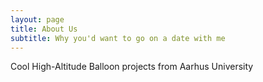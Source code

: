 ```yaml
---
layout: page
title: About Us
subtitle: Why you'd want to go on a date with me
---
```


Cool High-Altitude Balloon projects from Aarhus University

